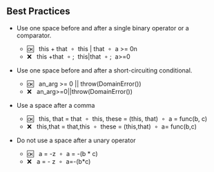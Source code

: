 ## Best Practices

- Use one space before and after a single binary operator or a comparator.
  - :ok:&nbsp;&nbsp; this + that &nbsp;&SmallCircle;&nbsp; this | that &nbsp;&SmallCircle;&nbsp; a >= 0n
  - :x:&nbsp;&nbsp;  this +that &nbsp;&SmallCircle;&nbsp;;&nbsp; this|that &nbsp;&SmallCircle;&nbsp;;&nbsp; a>=0

- Use one space before and after a short-circuiting conditional.
  - :ok:&nbsp;&nbsp; an_arg >= 0 || throw(DomainError())
  - :x:&nbsp;&nbsp;  an_arg>=0||throw(DomainError())
  
- Use a space after a comma
  - :ok:&nbsp;&nbsp; this, that = that &nbsp;&SmallCircle;&nbsp; this, these = (this, that) &nbsp;&SmallCircle;&nbsp; a = func(b, c)
  - :x:&nbsp;&nbsp;  this,that = that,this &nbsp;&SmallCircle;&nbsp; these = (this,that) &nbsp;&SmallCircle;&nbsp; a= func(b,c)

- Do not use a space after a unary operator
  - :ok:&nbsp;&nbsp; a = -z &nbsp;&SmallCircle;&nbsp; a = -(b * c)
  - :x:&nbsp;&nbsp;  a = - z &nbsp;&SmallCircle;&nbsp; a=-(b*c)
  
 
